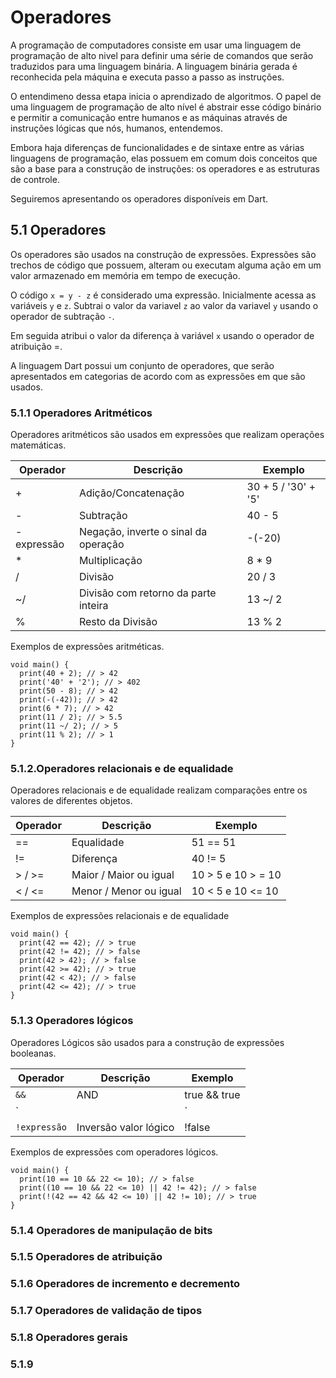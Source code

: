 # Operadores #
>
A programação de computadores consiste em usar uma linguagem de programação 
de alto nivel para definir uma série de comandos que serão traduzidos para 
uma linguagem binária. A linguagem binária gerada é reconhecida pela máquina 
e executa passo a passo as instruções. 
>
>
O entendimeno dessa etapa inicia o aprendizado de algoritmos. O papel de 
uma linguagem de programação de alto nível é abstrair esse código binário
e permitir a comunicação entre humanos e as máquinas através de instruções 
lógicas que nós, humanos, entendemos. 
>
>
Embora haja diferenças de funcionalidades e de sintaxe entre as várias linguagens de 
programação, elas possuem em comum dois conceitos que são a base para a construção 
de instruções: os operadores e as estruturas de controle. 
>
>
Seguiremos apresentando os operadores disponíveis em Dart. 
>

## 5.1 Operadores ##
>
Os operadores são usados na construção de expressões. Expressões são trechos de 
código que possuem, alteram ou executam alguma ação em um valor armazenado em memória
em tempo de execução. 
>
>
O código `x = y - z` é considerado uma expressão. Inicialmente acessa as 
variáveis `y` e `z`. Subtrai o valor da variavel `z` ao valor da variavel `y` 
usando o operador de subtração `-`.
>
>
Em seguida atribui o valor da diferença à variável `x` usando o operador de atribuição =.
>
>
A linguagem Dart possui um conjunto de operadores, que serão apresentados em categorias
de acordo com as expressões em que são usados. 
>

### 5.1.1 Operadores Aritméticos ###
>
Operadores aritméticos são usados em expressões que realizam operações matemáticas.
>
>

| Operador      | Descrição                            | Exemplo             |  
| ------------- |--------------------------------------|---------------------|
| +             | Adição/Concatenação                  | 30 + 5 / '30' + '5' |
| -             | Subtração                            | 40 - 5              |        
| -expressão    | Negação, inverte o sinal da operação | -(-20)              |  
| *             | Multiplicação                        | 8 * 9               |
| /             | Divisão                              | 20 / 3              |
| ~/            | Divisão com retorno da parte inteira | 13 ~/ 2             |
| %             | Resto da Divisão                     | 13 % 2              |
>
Exemplos de expressões aritméticas.
>
>
```
void main() {
  print(40 + 2); // > 42
  print('40' + '2'); // > 402
  print(50 - 8); // > 42
  print(-(-42)); // > 42
  print(6 * 7); // > 42
  print(11 / 2); // > 5.5
  print(11 ~/ 2); // > 5
  print(11 % 2); // > 1
}
```
### 5.1.2.Operadores relacionais e de equalidade ###
>
Operadores relacionais e de equalidade realizam comparações entre os valores de diferentes objetos.
>

| Operador      | Descrição                            | Exemplo             |  
| ------------- |--------------------------------------|---------------------|
| ==            | Equalidade                           | 51 == 51            |
| !=            | Diferença                            | 40 != 5             |        
| > / >=        | Maior / Maior ou igual               | 10 > 5 e 10 > = 10  |  
| < / <=        | Menor / Menor ou igual               | 10 < 5 e 10 <= 10   |

Exemplos de expressões relacionais e de equalidade
```
void main() {
  print(42 == 42); // > true
  print(42 != 42); // > false
  print(42 > 42); // > false
  print(42 >= 42); // > true
  print(42 < 42); // > false
  print(42 <= 42); // > true
}
```

### 5.1.3 Operadores lógicos ###
>
Operadores Lógicos são usados para a construção de expressões booleanas.
>

| Operador      | Descrição                            | Exemplo             |  
| ------------- |--------------------------------------|---------------------|
| `&&`          | AND                                  | true && true        |
| `||`          | OR                                   | true || false       |        
| `!expressão`  | Inversão valor lógico                | !false              | 

Exemplos de expressões com operadores lógicos.
```
void main() {
  print(10 == 10 && 22 <= 10); // > false
  print((10 == 10 && 22 <= 10) || 42 != 42); // > false
  print(!(42 == 42 && 42 <= 10) || 42 != 10); // > true
}

```
### 5.1.4 Operadores de manipulação de bits ###
>

>
### 5.1.5 Operadores de atribuição ###
>

>

### 5.1.6 Operadores de incremento e decremento ###
>

>

### 5.1.7 Operadores de validação de tipos ###
>

>
### 5.1.8 Operadores gerais ###
>

>
### 5.1.9 
>



>
